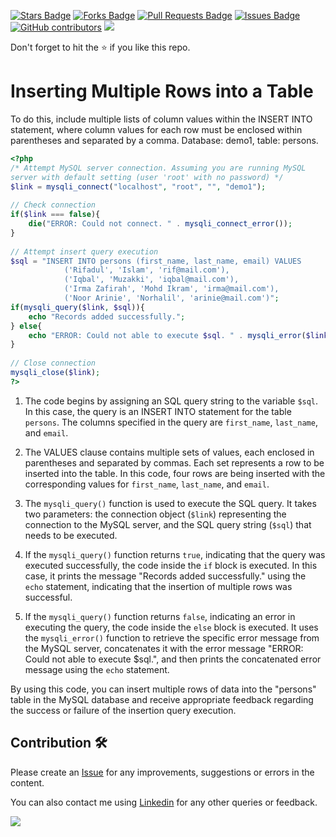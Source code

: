 <a href="https://github.com/drshahizan/learn-php/stargazers"><img src="https://img.shields.io/github/stars/drshahizan/learn-php" alt="Stars Badge"/></a>
<a href="https://github.com/drshahizan/learn-php/network/members"><img src="https://img.shields.io/github/forks/drshahizan/learn-php" alt="Forks Badge"/></a>
<a href="https://github.com/drshahizan/learn-php/pulls"><img src="https://img.shields.io/github/issues-pr/drshahizan/learn-php" alt="Pull Requests Badge"/></a>
<a href="https://github.com/drshahizan/learn-php/issues"><img src="https://img.shields.io/github/issues/drshahizan/learn-php" alt="Issues Badge"/></a>
<a href="https://github.com/drshahizan/learn-php/graphs/contributors"><img alt="GitHub contributors" src="https://img.shields.io/github/contributors/drshahizan/learn-php?color=2b9348"></a>
![](https://visitor-badge.glitch.me/badge?page_id=drshahizan/learn-php)

Don't forget to hit the :star: if you like this repo.

# Inserting Multiple Rows into a Table

To do this, include multiple lists of column values within the INSERT INTO statement, where column values for each row must be enclosed within parentheses and separated by a comma. Database: demo1, table: persons.

```php
<?php
/* Attempt MySQL server connection. Assuming you are running MySQL
server with default setting (user 'root' with no password) */
$link = mysqli_connect("localhost", "root", "", "demo1");
 
// Check connection
if($link === false){
    die("ERROR: Could not connect. " . mysqli_connect_error());
}
 
// Attempt insert query execution
$sql = "INSERT INTO persons (first_name, last_name, email) VALUES
            ('Rifadul', 'Islam', 'rif@mail.com'),
            ('Iqbal', 'Muzakki', 'iqbal@mail.com'),
            ('Irma Zafirah', 'Mohd Ikram', 'irma@mail.com'),
            ('Noor Arinie', 'Norhalil', 'arinie@mail.com')";
if(mysqli_query($link, $sql)){
    echo "Records added successfully.";
} else{
    echo "ERROR: Could not able to execute $sql. " . mysqli_error($link);
}
 
// Close connection
mysqli_close($link);
?>
```

1. The code begins by assigning an SQL query string to the variable `$sql`. In this case, the query is an INSERT INTO statement for the table `persons`. The columns specified in the query are `first_name`, `last_name`, and `email`.

2. The VALUES clause contains multiple sets of values, each enclosed in parentheses and separated by commas. Each set represents a row to be inserted into the table. In this code, four rows are being inserted with the corresponding values for `first_name`, `last_name`, and `email`.

3. The `mysqli_query()` function is used to execute the SQL query. It takes two parameters: the connection object (`$link`) representing the connection to the MySQL server, and the SQL query string (`$sql`) that needs to be executed.

4. If the `mysqli_query()` function returns `true`, indicating that the query was executed successfully, the code inside the `if` block is executed. In this case, it prints the message "Records added successfully." using the `echo` statement, indicating that the insertion of multiple rows was successful.

5. If the `mysqli_query()` function returns `false`, indicating an error in executing the query, the code inside the `else` block is executed. It uses the `mysqli_error()` function to retrieve the specific error message from the MySQL server, concatenates it with the error message "ERROR: Could not able to execute $sql.", and then prints the concatenated error message using the `echo` statement.

By using this code, you can insert multiple rows of data into the "persons" table in the MySQL database and receive appropriate feedback regarding the success or failure of the insertion query execution.

## Contribution 🛠️
Please create an [Issue](https://github.com/drshahizan/learn-php/issues) for any improvements, suggestions or errors in the content.

You can also contact me using [Linkedin](https://www.linkedin.com/in/drshahizan/) for any other queries or feedback.

![](https://visitor-badge.glitch.me/badge?page_id=drshahizan)
